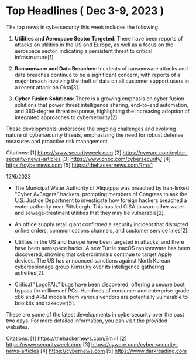 

# Top Headlines ( Dec 3-9, 2023 )


The top news in cybersecurity this week includes the following:

1. **Utilities and Aerospace Sector Targeted**: There have been reports of attacks on utilities in the US and Europe, as well as a focus on the aerospace sector, indicating a persistent threat to critical infrastructure[1].

2. **Ransomware and Data Breaches**: Incidents of ransomware attacks and data breaches continue to be a significant concern, with reports of a major breach involving the theft of data on all customer support users in a recent attack on Okta[3].

3. **Cyber Fusion Solutions**: There is a growing emphasis on cyber fusion solutions that power threat intelligence sharing, end-to-end automation, and 360-degree threat response, highlighting the increasing adoption of integrated approaches to cybersecurity[2].

These developments underscore the ongoing challenges and evolving nature of cybersecurity threats, emphasizing the need for robust defense measures and proactive risk management.

Citations:
[1] https://www.securityweek.com
[2] https://cyware.com/cyber-security-news-articles
[3] https://www.cnbc.com/cybersecurity/
[4] https://cybernews.com
[5] https://thehackernews.com/?m=1




12/6/2023

- The Municipal Water Authority of Aliquippa was breached by Iran-linked "Cyber Av3ngers" hackers, prompting members of Congress to ask the U.S. Justice Department to investigate how foreign hackers breached a water authority near Pittsburgh. This has led CISA to warn other water and sewage-treatment utilities that they may be vulnerable[2].

- An office supply retail giant confirmed a security incident that disrupted online orders, communications channels, and customer service lines[2].

- Utilities in the US and Europe have been targeted in attacks, and there have been aerospace hacks. A new Turtle macOS ransomware has been discovered, showing that cybercriminals continue to target Apple devices. The US has announced sanctions against North Korean cyberespionage group Kimsuky over its intelligence gathering activities[2].

- Critical "LogoFAIL" bugs have been discovered, offering a secure boot bypass for millions of PCs. Hundreds of consumer and enterprise-grade x86 and ARM models from various vendors are potentially vulnerable to bootkits and takeover[5].

These are some of the latest developments in cybersecurity over the past two days. For more detailed information, you can visit the provided websites.

Citations:
[1] https://thehackernews.com/?m=1
[2] https://www.securityweek.com
[3] https://cyware.com/cyber-security-news-articles
[4] https://cybernews.com
[5] https://www.darkreading.com
